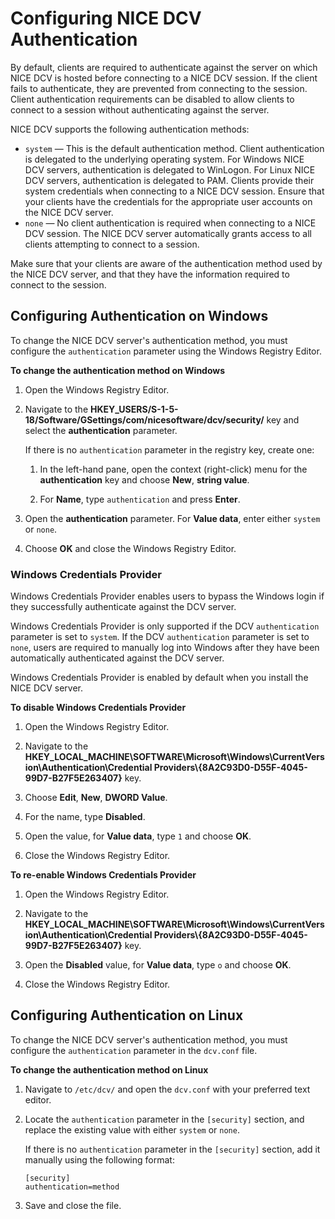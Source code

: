 # Configuring NICE DCV Authentication<a name="security-authentication"></a>

By default, clients are required to authenticate against the server on which NICE DCV is hosted before connecting to a NICE DCV session\. If the client fails to authenticate, they are prevented from connecting to the session\. Client authentication requirements can be disabled to allow clients to connect to a session without authenticating against the server\.

NICE DCV supports the following authentication methods:
+ `system` — This is the default authentication method\. Client authentication is delegated to the underlying operating system\. For Windows NICE DCV servers, authentication is delegated to WinLogon\. For Linux NICE DCV servers, authentication is delegated to PAM\. Clients provide their system credentials when connecting to a NICE DCV session\. Ensure that your clients have the credentials for the appropriate user accounts on the NICE DCV server\.
+ `none` — No client authentication is required when connecting to a NICE DCV session\. The NICE DCV server automatically grants access to all clients attempting to connect to a session\.

Make sure that your clients are aware of the authentication method used by the NICE DCV server, and that they have the information required to connect to the session\.

## Configuring Authentication on Windows<a name="set-authentication-windows"></a>

To change the NICE DCV server's authentication method, you must configure the `authentication` parameter using the Windows Registry Editor\.

**To change the authentication method on Windows**

1. Open the Windows Registry Editor\.

1. Navigate to the **HKEY\_USERS/S\-1\-5\-18/Software/GSettings/com/nicesoftware/dcv/security/** key and select the **authentication** parameter\.

   If there is no `authentication` parameter in the registry key, create one:

   1. In the left\-hand pane, open the context \(right\-click\) menu for the **authentication** key and choose **New**, **string value**\.

   1. For **Name**, type `authentication` and press **Enter**\.

1. Open the **authentication** parameter\. For **Value data**, enter either `system` or `none`\.

1. Choose **OK** and close the Windows Registry Editor\.

### Windows Credentials Provider<a name="manage-wcp"></a>

Windows Credentials Provider enables users to bypass the Windows login if they successfully authenticate against the DCV server\.

Windows Credentials Provider is only supported if the DCV `authentication` parameter is set to `system`\. If the DCV `authentication` parameter is set to `none`, users are required to manually log into Windows after they have been automatically authenticated against the DCV server\.

Windows Credentials Provider is enabled by default when you install the NICE DCV server\.

**To disable Windows Credentials Provider**

1. Open the Windows Registry Editor\.

1. Navigate to the **HKEY\_LOCAL\_MACHINE\\SOFTWARE\\Microsoft\\Windows\\CurrentVersion\\Authentication\\Credential Providers\\\{8A2C93D0\-D55F\-4045\-99D7\-B27F5E263407\}** key\.

1. Choose **Edit**, **New**, **DWORD Value**\.

1. For the name, type **Disabled**\.

1. Open the value, for **Value data**, type `1` and choose **OK**\.

1. Close the Windows Registry Editor\.

**To re\-enable Windows Credentials Provider**

1. Open the Windows Registry Editor\.

1. Navigate to the **HKEY\_LOCAL\_MACHINE\\SOFTWARE\\Microsoft\\Windows\\CurrentVersion\\Authentication\\Credential Providers\\\{8A2C93D0\-D55F\-4045\-99D7\-B27F5E263407\}** key\.

1. Open the **Disabled** value, for **Value data**, type `o` and choose **OK**\.

1. Close the Windows Registry Editor\.

## Configuring Authentication on Linux<a name="set-authentication-linux"></a>

To change the NICE DCV server's authentication method, you must configure the `authentication` parameter in the `dcv.conf` file\.

**To change the authentication method on Linux**

1. Navigate to `/etc/dcv/` and open the `dcv.conf` with your preferred text editor\.

1. Locate the `authentication` parameter in the `[security]` section, and replace the existing value with either `system` or `none`\.

   If there is no `authentication` parameter in the `[security]` section, add it manually using the following format:

   ```
   [security] 
   authentication=method
   ```

1. Save and close the file\.